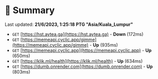 # 📖 Summary
Last updated: **21/6/2023, 1:25:18 PTG "Asia/Kuala_Lumpur"**

- `GET` [https://hst.aytea.ga](https://hst.aytea.ga) - **Down** (172ms)
- `GET` [https://memeapi.cyclic.app/gimme](https://memeapi.cyclic.app/gimme) - **Up** (935ms)
- `GET` [https://memeapi.cyclic.app](https://memeapi.cyclic.app) - **Up** (650ms)
- `GET` [https://klik.ml/health](https://klik.ml/health) - **Up** (634ms)
- `GET` [https://dumb.onrender.com](https://dumb.onrender.com) - **Up** (803ms)
